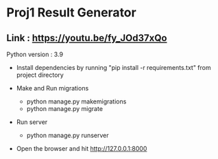 # Proj1 Result Generator

## Link : https://youtu.be/fy_JOd37xQo

Python version : 3.9

- Install dependencies by running "pip install -r requirements.txt" from project directory
- Make and Run migrations
  - python manage.py makemigrations
  - python manage.py migrate
 
 - Run server
   - python manage.py runserver
 
 - Open the browser and hit http://127.0.0.1:8000
 

 
 
  


